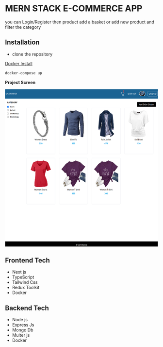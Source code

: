 # MERN STACK E-COMMERCE APP

you can Login/Register then product add a basket or add new product and filter the category

## Installation

- clone the repository

[Docker Install]("https://docs.docker.com/get-docker/")

```bash
docker-compose up
```

**Project Screen**

![App Screenshot](./frontend/public/e-commerce.png)

## Frontend Tech

- Next js
- TypeScript
- Tailwind Css
- Redux Toolkit
- Docker

## Backend Tech

- Node js
- Express Js
- Mongo Db
- Multer js
- Docker
